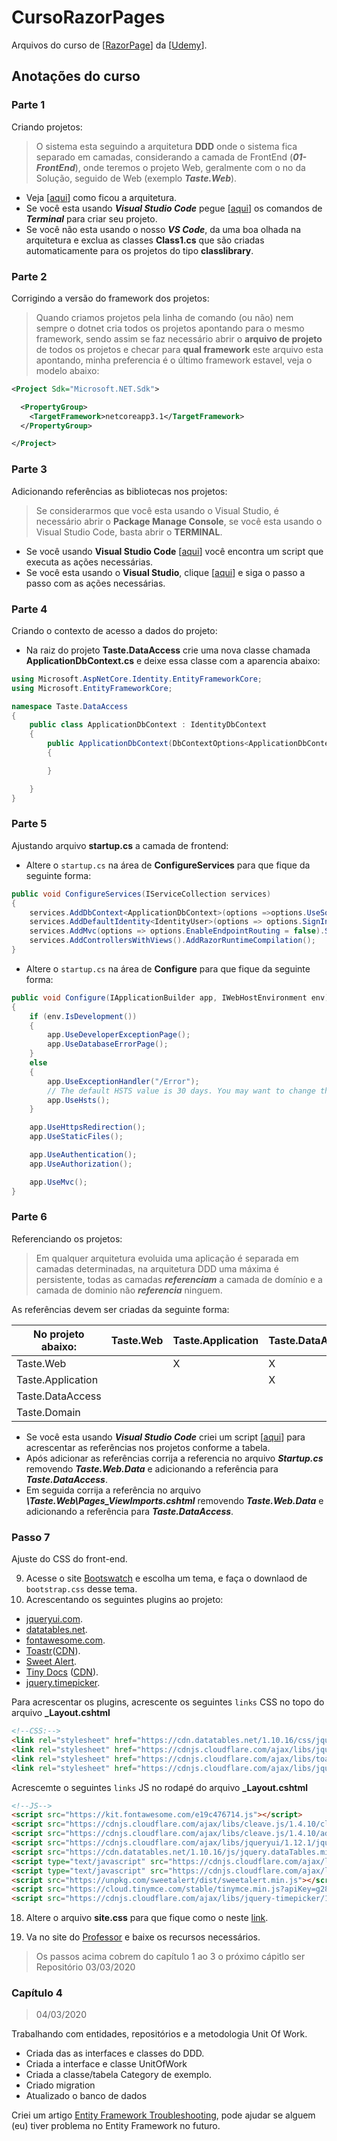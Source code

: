 
# CursoRazorPages

Arquivos do curso de [[RazorPage](https://bhrugen.com/)] da [[Udemy](https://www.udemy.com/course/advanced-aspnet-core-3-razor-pages)].

## Anotações do curso

### Parte 1

Criando projetos:

> O sistema esta seguindo a arquitetura **DDD** onde o sistema fica separado em camadas, considerando a camada de FrontEnd (***01-FrontEnd***), onde teremos o projeto Web, geralmente com o no da Solução, seguido de Web (exemplo ***Taste.Web***).

- Veja [[aqui](https://github.com/Shadow7101/CursoRazorPages/blob/master/01-FrontEnd/Taste.Web/wwwroot/Images/documentos/arquitetura.PNG)] como ficou a arquitetura.
- Se você esta usando ***Visual Studio Code*** pegue [[aqui](https://github.com/Shadow7101/CursoRazorPages/wiki/Criando-projeto-no-Visual-Studio-Code)] os comandos de ***Terminal*** para criar seu projeto.
- Se você não esta usando o nosso ***VS Code***, da uma boa olhada na arquitetura e exclua as classes **Class1.cs** que são criadas automaticamente para os projetos do tipo **classlibrary**.

### Parte 2

Corrigindo a versão do framework dos projetos:

> Quando criamos projetos pela linha de comando (ou não) nem sempre o dotnet cria todos os projetos apontando para o mesmo framework, sendo assim se faz necessário abrir o **arquivo de projeto** de todos os projetos e checar para **qual framework** este arquivo esta apontando, minha preferencia é o último framework estavel, veja o modelo abaixo:

```xml
<Project Sdk="Microsoft.NET.Sdk">

  <PropertyGroup>
    <TargetFramework>netcoreapp3.1</TargetFramework>
  </PropertyGroup>

</Project>
```

### Parte 3

Adicionando referências as bibliotecas nos projetos:

> Se considerarmos que você esta usando o Visual Studio, é necessário abrir o **Package Manage Console**, se você esta usando o Visual Studio Code, basta abrir o **TERMINAL**.

- Se você usando **Visual Studio Code** [[aqui](https://github.com/Shadow7101/CursoRazorPages/wiki/Configurando-pacotes-do-projeto-VSCode)] você encontra um script que executa as ações necessárias.
- Se você esta usando o **Visual Studio**, clique [[aqui](https://github.com/Shadow7101/CursoRazorPages/wiki/Configurando-pacotes-no-VisualStudio)] e siga o passo a passo com as ações necessárias.


### Parte 4

Criando o contexto de acesso a dados do projeto:

- Na raiz do projeto **Taste.DataAccess** crie uma nova classe chamada **ApplicationDbContext.cs** e deixe essa classe com a aparencia abaixo:

```c#
using Microsoft.AspNetCore.Identity.EntityFrameworkCore;
using Microsoft.EntityFrameworkCore;

namespace Taste.DataAccess
{
    public class ApplicationDbContext : IdentityDbContext
    {
        public ApplicationDbContext(DbContextOptions<ApplicationDbContext> options): base(options)
        {

        }

    }
}

```

### Parte 5

Ajustando arquivo **startup.cs** a camada de frontend:

- Altere o `startup.cs` na área de **ConfigureServices** para que fique da seguinte forma:
```c#
public void ConfigureServices(IServiceCollection services)
{
    services.AddDbContext<ApplicationDbContext>(options =>options.UseSqlServer(Configuration.GetConnectionString("DefaultConnection")));
    services.AddDefaultIdentity<IdentityUser>(options => options.SignIn.RequireConfirmedAccount = true).AddEntityFrameworkStores<ApplicationDbContext>();
    services.AddMvc(options => options.EnableEndpointRouting = false).SetCompatibilityVersion(Microsoft.AspNetCore.Mvc.CompatibilityVersion.Version_3_0);
    services.AddControllersWithViews().AddRazorRuntimeCompilation();
}
```
- Altere o `startup.cs` na área de **Configure** para que fique da seguinte forma:
```c#
public void Configure(IApplicationBuilder app, IWebHostEnvironment env)
{
    if (env.IsDevelopment())
    {
        app.UseDeveloperExceptionPage();
        app.UseDatabaseErrorPage();
    }
    else
    {
        app.UseExceptionHandler("/Error");
        // The default HSTS value is 30 days. You may want to change this for production scenarios, see https://aka.ms/aspnetcore-hsts.
        app.UseHsts();
    }

    app.UseHttpsRedirection();
    app.UseStaticFiles();

    app.UseAuthentication();
    app.UseAuthorization();

    app.UseMvc();
}
```

### Parte 6

Referenciando os projetos:

> Em qualquer arquitetura evoluida uma aplicação é separada em camadas determinadas, na arquitetura DDD uma máxima é persistente, todas as camadas ***referenciam*** a camada de domínio e a camada de dominio não ***referencia*** ninguem.

 As referências devem ser criadas da seguinte forma:
 
| No projeto abaixo:| Taste.Web  | Taste.Application  | Taste.DataAccess | Taste.Domain |
|-------------------|------------|--------------------|------------------|--------------|
| Taste.Web         |            |         X          |        X         |      X       |
| Taste.Application |            |                    |        X         |      X       |
| Taste.DataAccess  |            |                    |                  |      X       |
| Taste.Domain      |            |                    |                  |              |

- Se você esta usando ***Visual Studio Code*** criei um script [[aqui](https://github.com/Shadow7101/CursoRazorPages/wiki/Criando-Refer%C3%AAncia-entre-projetos)] para acrescentar as referências nos projetos conforme a tabela.
- Após adicionar as referências corrija a referencia no arquivo ***Startup.cs*** removendo ***Taste.Web.Data*** e adicionando a referência para ***Taste.DataAccess***.  
- Em seguida corrija a referência no arquivo ***\Taste.Web\Pages\_ViewImports.cshtml*** removendo ***Taste.Web.Data*** e adicionando a referência para ***Taste.DataAccess***.  

### Passo 7 

Ajuste do CSS do front-end.

9)  Acesse o site [Bootswatch](https://bootswatch.com) e escolha um tema, e faça o downlaod de `bootstrap.css` desse tema.
17) Acrescentando os seguintes plugins ao projeto:
- [jqueryui.com](https://jqueryui.com/).
- [datatables.net](http://datatables.net/).
- [fontawesome.com](https://fontawesome.com/).
- [Toastr](https://codeseven.github.io/toastr/)([CDN](https://cdnjs.com/libraries/toastr.js/latest)).
- [Sweet Alert](https://sweetalert.js.org/guides/#installation). 
- [Tiny Docs](https://www.tiny.cloud/docs/demo/full-featured/) ([CDN](https://www.tiny.cloud/my-account/dashboard)).
- [jquery.timepicker](http://www.jonthornton.com/jquery-timepicker/).

Para acrescentar os plugins, acrescente os seguintes `links` CSS no topo do arquivo **_Layout.cshtml**
```html
<!--CSS:-->
<link rel="stylesheet" href="https://cdn.datatables.net/1.10.16/css/jquery.dataTables.min.css" />        
<link rel="stylesheet" href="https://cdnjs.cloudflare.com/ajax/libs/jqueryui/1.12.1/jquery-ui.min.css" />        
<link rel="stylesheet" href="https://cdnjs.cloudflare.com/ajax/libs/toastr.js/latest/css/toastr.min.css" />        
<link rel="stylesheet" href="https://cdnjs.cloudflare.com/ajax/libs/jquery-timepicker/1.10.0/jquery.timepicker.css" />
```

Acrescemte o seguintes `links` JS no rodapé do arquivo **_Layout.cshtml**
```html
<!--JS-->
<script src="https://kit.fontawesome.com/e19c476714.js"></script>
<script src="https://cdnjs.cloudflare.com/ajax/libs/cleave.js/1.4.10/cleave.min.js"></script>
<script src="https://cdnjs.cloudflare.com/ajax/libs/cleave.js/1.4.10/addons/cleave-phone.us.js"></script>
<script src="https://cdnjs.cloudflare.com/ajax/libs/jqueryui/1.12.1/jquery-ui.min.js"></script>
<script src="https://cdn.datatables.net/1.10.16/js/jquery.dataTables.min.js"></script>
<script type="text/javascript" src="https://cdnjs.cloudflare.com/ajax/libs/jquery.serializeJSON/2.9.0/jquery.serializejson.min.js"></script>
<script type="text/javascript" src="https://cdnjs.cloudflare.com/ajax/libs/toastr.js/latest/js/toastr.min.js"></script>
<script src="https://unpkg.com/sweetalert/dist/sweetalert.min.js"></script>
<script src="https://cloud.tinymce.com/stable/tinymce.min.js?apiKey=g28lhnxtlihu4l4a381gw7tz47voznshwbi10lmsvlekrfme"></script>
<script src="https://cdnjs.cloudflare.com/ajax/libs/jquery-timepicker/1.10.0/jquery.timepicker.js"></script>  
```

18. Altere o arquivo **site.css** para que fique como o neste [link](https://github.com/Shadow7101/CursoRazorPages/wiki/site.css-(Cap%C3%ADtulo-3)).

19. Va no site do [Professor](https://bhrugen.com/) e baixe os recursos necessários.

> Os passos acima cobrem do capítulo 1 ao 3
> o próximo cápitlo ser Repositório
> 03/03/2020


### Capítulo 4
> 04/03/2020

Trabalhando com entidades, repositórios e a metodologia Unit Of Work.

- Criada das as interfaces e classes do DDD.
- Criada a interface e classe UnitOfWork
- Criada a classe/tabela Category de exemplo.
- Criado migration
- Atualizado o banco de dados

Criei um artigo [Entity Framework Troubleshooting](https://github.com/Shadow7101/CursoRazorPages/wiki/Entity-Framework-Troubleshooting), pode ajudar se alguem (eu) tiver problema no Entity Framework no futuro.
